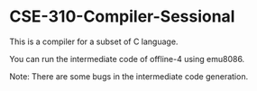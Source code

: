 # CSE-310-Compiler-Sessional

This is a compiler for a subset of C language.

You can run the intermediate code of offline-4 using emu8086.

Note: There are some bugs in the intermediate code generation.
